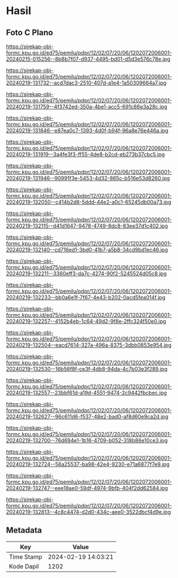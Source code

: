 # Hasil

## Foto C Plano

https://sirekap-obj-formc.kpu.go.id/ed75/pemilu/pdpr/12/02/07/20/06/1202072006001-20240215-015256--8b8b7f07-d937-4495-bd01-d5d3e576c78e.jpg

https://sirekap-obj-formc.kpu.go.id/ed75/pemilu/pdpr/12/02/07/20/06/1202072006001-20240219-131732--acd7dac3-2510-407d-a1e4-1a50309664a7.jpg

https://sirekap-obj-formc.kpu.go.id/ed75/pemilu/pdpr/12/02/07/20/06/1202072006001-20240219-131759--4f3742ed-350a-4be1-acc5-691c86e3a28c.jpg

https://sirekap-obj-formc.kpu.go.id/ed75/pemilu/pdpr/12/02/07/20/06/1202072006001-20240219-131846--e87ea0c7-1393-4d0f-b94f-96a8e76e446a.jpg

https://sirekap-obj-formc.kpu.go.id/ed75/pemilu/pdpr/12/02/07/20/06/1202072006001-20240219-131919--3a4fe3f3-ff55-4de8-b2cd-eb273b37cbc5.jpg

https://sirekap-obj-formc.kpu.go.id/ed75/pemilu/pdpr/12/02/07/20/06/1202072006001-20240219-131946--90991f3e-5453-4d32-865c-b516e53d8260.jpg

https://sirekap-obj-formc.kpu.go.id/ed75/pemilu/pdpr/12/02/07/20/06/1202072006001-20240219-132050--c414b2d8-5ddd-44e2-a0c1-65245db00a73.jpg

https://sirekap-obj-formc.kpu.go.id/ed75/pemilu/pdpr/12/02/07/20/06/1202072006001-20240219-132115--d41d1647-9478-4749-8dc8-83ee37d1c402.jpg

https://sirekap-obj-formc.kpu.go.id/ed75/pemilu/pdpr/12/02/07/20/06/1202072006001-20240219-132140--cd716ed1-3bd0-41b7-a5b8-34cd9bd1ec46.jpg

https://sirekap-obj-formc.kpu.go.id/ed75/pemilu/pdpr/12/02/07/20/06/1202072006001-20240219-132211--3360eff3-da7c-4274-90f2-5245524d05c8.jpg

https://sirekap-obj-formc.kpu.go.id/ed75/pemilu/pdpr/12/02/07/20/06/1202072006001-20240219-132233--bb0a6e1f-7f67-4e43-b202-0acd5fea014f.jpg

https://sirekap-obj-formc.kpu.go.id/ed75/pemilu/pdpr/12/02/07/20/06/1202072006001-20240219-132257--4152b4eb-1c64-49d2-9f8e-2ffc324f50e0.jpg

https://sirekap-obj-formc.kpu.go.id/ed75/pemilu/pdpr/12/02/07/20/06/1202072006001-20240219-132504--eacd7614-327a-496a-8375-3dbb0853e954.jpg

https://sirekap-obj-formc.kpu.go.id/ed75/pemilu/pdpr/12/02/07/20/06/1202072006001-20240219-132530--16b56f8f-ce3f-4db8-94da-4c7b03e3f289.jpg

https://sirekap-obj-formc.kpu.go.id/ed75/pemilu/pdpr/12/02/07/20/06/1202072006001-20240219-132557--23bbf61d-a19d-4551-9474-2c9442fbcbec.jpg

https://sirekap-obj-formc.kpu.go.id/ed75/pemilu/pdpr/12/02/07/20/06/1202072006001-20240219-132627--96c611d6-f537-48e2-bad0-af8d60e9ca2d.jpg

https://sirekap-obj-formc.kpu.go.id/ed75/pemilu/pdpr/12/02/07/20/06/1202072006001-20240219-132700--76d694e1-1b16-4709-b052-318b86e10ce3.jpg

https://sirekap-obj-formc.kpu.go.id/ed75/pemilu/pdpr/12/02/07/20/06/1202072006001-20240219-132724--56a25537-ba98-42e4-9230-e71a6877f7e9.jpg

https://sirekap-obj-formc.kpu.go.id/ed75/pemilu/pdpr/12/02/07/20/06/1202072006001-20240219-132747--eee18ae0-59df-4974-9bfb-404f2dd62584.jpg

https://sirekap-obj-formc.kpu.go.id/ed75/pemilu/pdpr/12/02/07/20/06/1202072006001-20240219-132813--4c8c4474-d2d0-434c-aee0-3522dbcf4d9e.jpg


## Metadata

| Key        | Value               |
| ---------- | ------------------- |
| Time Stamp | 2024-02-19 14:03:21 |
| Kode Dapil | 1202                |



